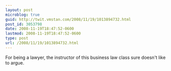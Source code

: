 ```yaml
---
layout: post
microblog: true
guid: http://twit.vmstan.com/2008/11/19/1013894732.html
post_id: 3053798
date: 2008-11-19T18:47:52-0600
lastmod: 2008-11-19T18:47:52-0600
type: post
url: /2008/11/19/1013894732.html
---
```

For being a lawyer, the instructor of this business law class sure doesn't like to argue.
